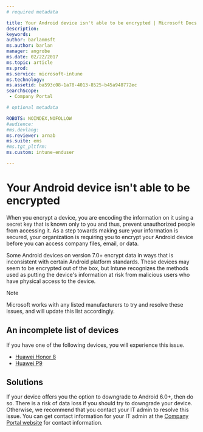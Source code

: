 ```yaml
---
# required metadata

title: Your Android device isn't able to be encrypted | Microsoft Docs
description:
keywords:
author: barlanmsft
ms.author: barlan
manager: angrobe
ms.date: 02/22/2017
ms.topic: article
ms.prod:
ms.service: microsoft-intune
ms.technology:
ms.assetid: ba593c08-1a78-4013-8525-b45a948772ec
searchScope:
 - Company Portal

# optional metadata

ROBOTS: NOINDEX,NOFOLLOW
#audience:
#ms.devlang:
ms.reviewer: arnab
ms.suite: ems
#ms.tgt_pltfrm:
ms.custom: intune-enduser

---
```



# Your Android device isn't able to be encrypted

When you encrypt a device, you are encoding the information on it using a secret key that is known only to you and thus, prevent unauthorized people from accessing it. As a step towards making sure your information is secured, your organization is requiring you to encrypt your Android device before you can access company files, email, or data.

Some Android devices on version 7.0+ encrypt data in ways that is inconsistent with certain Android platform standards. These devices may seem to be encrypted out of the box, but Intune recognizes the methods used as putting the device's information at risk from malicious users who have physical access to the device.

> [!Note]
> Microsoft works with any listed manufacturers to try and resolve these issues, and will update this list accordingly. 

## An incomplete list of devices

If you have one of the following devices, you will experience this issue.

- [Huawei Honor 8](http://consumer.huawei.com/en/support/mobile-phones/honor8_en-sup.htm)
- [Huawei P9](http://consumer.huawei.com/mobile-phones/p9/index.html)

## Solutions

If your device offers you the option to downgrade to Android 6.0+, then do so. There is a risk of data loss if you should try to downgrade your device. Otherwise, we recommend that you contact your IT admin to resolve this issue. You can get contact information for your IT admin at the [Company Portal website](http://portal.manage.microsoft.com) for contact information.
